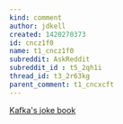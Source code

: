 ```yaml
---
kind: comment
author: jdkell
created: 1420270373
id: cncz1f0
name: t1_cncz1f0
subreddit: AskReddit
subreddit_id : t5_2qh1i
thread_id: t3_2r63kg
parent_comment: t1_cncxcft
---
```


[Kafka's joke book](http://www.mcsweeneys.net/articles/kafkas-joke-book)
